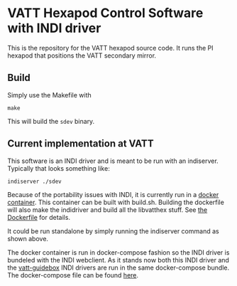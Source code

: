 # VATT Hexapod Control Software with INDI driver

This is the repository for the VATT hexapod source code. It runs the PI hexapod that positions the VATT secondary mirror.


## Build

Simply use the Makefile with 

```
make
```
This will build the ```sdev``` binary. 

## Current implementation at VATT
This software is an INDI driver and is meant to be run with an indiserver. Typically that looks something like:

```
indiserver ./sdev
```

Because of the portability issues with INDI, it is currently run in a [docker container](https://hub.docker.com/r/srswinde/indihex). This container can be built with build.sh. Building the dockerfile will also make the indidriver and build all the 
libvatthex stuff. See [the Dockerfile](https://github.com/so-mops/vatthex-indi/blob/master/Dockerfile) for details. 

It could be run standalone by simply running the indiserver command as shown above.

The docker container is run in docker-compose fashion so the INDI driver is bundeled with the INDI webclient. As it stands now both this INDI driver and the [vatt-guidebox](https://github.com/so-mops/vatt-guidebox) INDI drivers are run in the same docker-compose bundle. The docker-compose file can be found [here](https://github.com/srswinde/indi_webclient/blob/master/docker-compose-vatt-guidebox.yml). 
